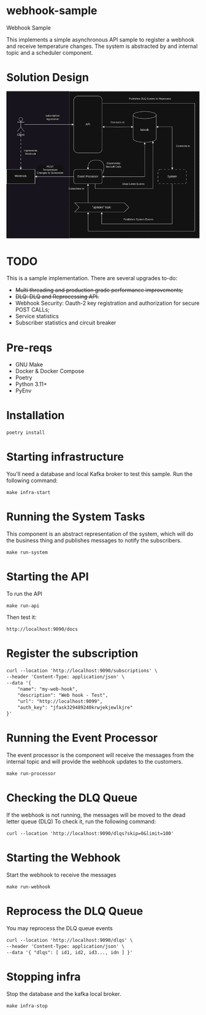 # webhook-sample
Webhook Sample

This implements a simple asynchronous API sample to register a webhook and receive temperature changes. The system is abstracted by and internal topic and a scheduler component.

# Solution Design

![solution design](images/Solution.jpg)

# TODO

This is a sample implementation. There are several upgrades to-do:

- ~~Multi threading and production grade performance improvements;~~
- ~~DLQ: DLQ and Reprocessing API.~~
- Webhook Security: Oauth-2 key registration and authorization for secure POST CALLs;
- Service statistics
- Subscriber statistics and circuit breaker

# Pre-reqs

- GNU Make
- Docker & Docker Compose
- Poetry
- Python 3.11+
- PyEnv

# Installation

```
poetry install
```

# Starting infrastructure

You'll need a database and local Kafka broker to test this sample. Run the following command:

```
make infra-start
```

# Running the System Tasks

This component is an abstract representation of the system, which will do the business thing and publishes messages to notify the subscribers. 

```
make run-system
```

# Starting the API

To run the API

```
make run-api
```

Then test it:

```
http://localhost:9090/docs
```

# Register the subscription

```
curl --location 'http://localhost:9090/subscriptions' \
--header 'Content-Type: application/json' \
--data '{
    "name": "my-web-hook",
    "description": "Web hook - Test",
    "url": "http://localhost:9099",
    "auth_key": "jfask329489240krwjekjewlkjre"
}'
```

# Running the Event Processor

The event processor is the component will receive the messages from the internal topic and will provide the webhook updates to the customers.

```
make run-processor
```

# Checking the DLQ Queue

If the webhook is not running, the messages will be moved to the dead letter queue (DLQ)
To check it, run the following command:

```
curl --location 'http://localhost:9090/dlqs?skip=0&limit=100'
```

# Starting the Webhook

Start the webhook to receive the messages

```
make run-webhook
```

# Reprocess the DLQ Queue

You may reprocess the DLQ queue events
```
curl --location 'http://localhost:9090/dlqs' \
--header 'Content-Type: application/json' \
--data '{ "dlqs": [ id1, id2, id3..., idn ] }'
```

# Stopping infra

Stop the database and the kafka local broker.

```
make infra-stop
```

